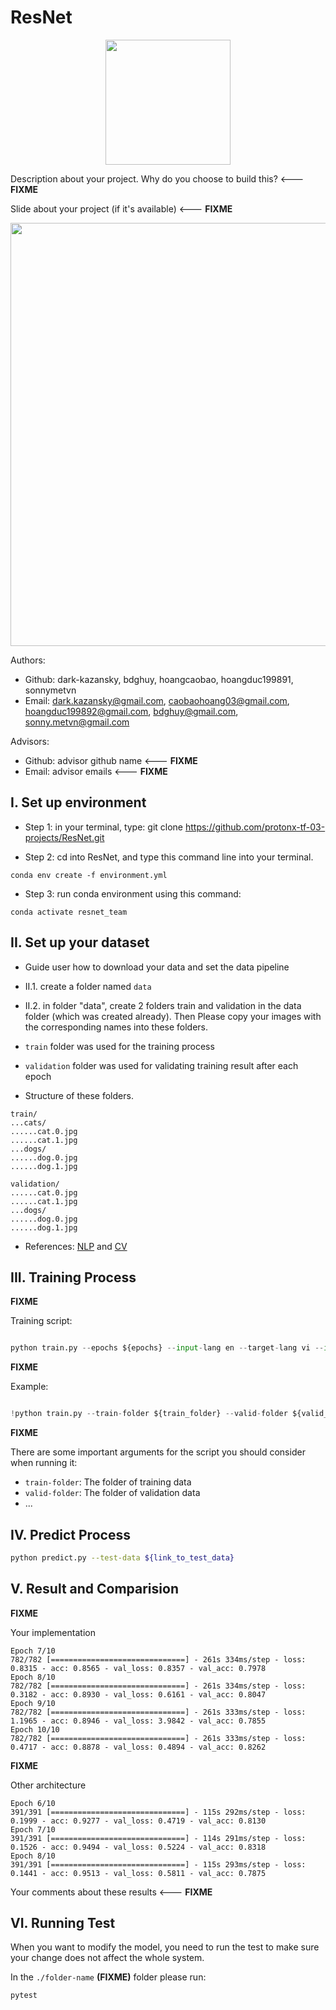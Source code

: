 # ResNet


<p align="center">
    <img src='https://miro.medium.com/max/868/1*ZSvSAACQVvUHU1qS-mkYKw.png' width=200 class="center">
</p>

Description about your project. Why do you choose to build this?  <--- **FIXME**

Slide about your project (if it's available) <--- **FIXME**

<p align="center">
    <img src='https://developer.ridgerun.com/wiki/images/f/f5/Resnet_architecture.png' width=677 class="center">
</p>

Authors:
- Github: dark-kazansky, bdghuy, hoangcaobao, hoangduc199891, sonnymetvn
- Email: dark.kazansky@gmail.com, caobaohoang03@gmail.com, hoangduc199892@gmail.com, bdghuy@gmail.com, sonny.metvn@gmail.com

Advisors:
- Github: advisor github name <--- **FIXME**
- Email: advisor emails <--- **FIXME**

## I.  Set up environment
- Step 1: in your terminal, type: git clone https://github.com/protonx-tf-03-projects/ResNet.git

- Step 2: cd into ResNet, and type this command line into your terminal.
```
conda env create -f environment.yml
```

- Step 3: run conda environment using this command:

```
conda activate resnet_team
``` 

## II.  Set up your dataset

- Guide user how to download your data and set the data pipeline 
- II.1. create a folder named ```data```
- II.2. in folder "data", create 2 folders train and validation in the data folder (which was created already). Then Please copy your images with the corresponding names into these folders.

- ```train``` folder was used for the training process
- ```validation``` folder was used for validating training result after each epoch

- Structure of these folders.
```
train/
...cats/
......cat.0.jpg
......cat.1.jpg
...dogs/
......dog.0.jpg
......dog.1.jpg
```
```
validation/
......cat.0.jpg
......cat.1.jpg
...dogs/
......dog.0.jpg
......dog.1.jpg
```
- References: [NLP](https://github.com/bangoc123/transformer) and [CV](https://github.com/bangoc123/mlp-mixer)

## III. Training Process


**FIXME**

Training script:


```python

python train.py --epochs ${epochs} --input-lang en --target-lang vi --input-path ${path_to_en_text_file} --target-path ${path_to_vi_text_file}

```
**FIXME**

Example:

```python

!python train.py --train-folder ${train_folder} --valid-folder ${valid_folder} --num-classes 2 --patch-size 5 --image-size 150 --lr 0.0001 --epochs 200 --num-heads 12 

``` 
**FIXME**

There are some important arguments for the script you should consider when running it:

- `train-folder`: The folder of training data
- `valid-folder`: The folder of validation data
- ...

## IV. Predict Process

```bash
python predict.py --test-data ${link_to_test_data}
```

## V. Result and Comparision

**FIXME**

Your implementation
```
Epoch 7/10
782/782 [==============================] - 261s 334ms/step - loss: 0.8315 - acc: 0.8565 - val_loss: 0.8357 - val_acc: 0.7978
Epoch 8/10
782/782 [==============================] - 261s 334ms/step - loss: 0.3182 - acc: 0.8930 - val_loss: 0.6161 - val_acc: 0.8047
Epoch 9/10
782/782 [==============================] - 261s 333ms/step - loss: 1.1965 - acc: 0.8946 - val_loss: 3.9842 - val_acc: 0.7855
Epoch 10/10
782/782 [==============================] - 261s 333ms/step - loss: 0.4717 - acc: 0.8878 - val_loss: 0.4894 - val_acc: 0.8262

```

**FIXME**

Other architecture

```
Epoch 6/10
391/391 [==============================] - 115s 292ms/step - loss: 0.1999 - acc: 0.9277 - val_loss: 0.4719 - val_acc: 0.8130
Epoch 7/10
391/391 [==============================] - 114s 291ms/step - loss: 0.1526 - acc: 0.9494 - val_loss: 0.5224 - val_acc: 0.8318
Epoch 8/10
391/391 [==============================] - 115s 293ms/step - loss: 0.1441 - acc: 0.9513 - val_loss: 0.5811 - val_acc: 0.7875
```

Your comments about these results <--- **FIXME**


## VI. Running Test

When you want to modify the model, you need to run the test to make sure your change does not affect the whole system.

In the `./folder-name` **(FIXME)** folder please run:

```bash
pytest
```


